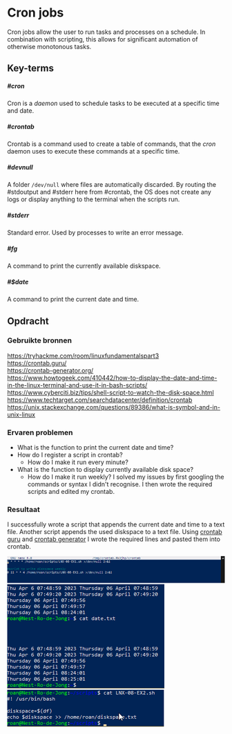 # Cron jobs
Cron jobs allow the user to run tasks and processes on a schedule. In combination with scripting, this allows for significant automation of otherwise monotonous tasks. 

## Key-terms
##### #cron
Cron is a *daemon* used to schedule tasks to be executed at a specific time and date.

##### #crontab
Crontab is a command used to create a table of commands, that the *cron* daemon uses to execute these commands at a specific time.

##### #devnull
A folder `/dev/null` where files are automatically discarded. By routing the #stdoutput and #stderr here from #crontab, the OS does not create any logs or display anything to the terminal when the scripts run.

##### #stderr
Standard error. Used by processes to write an error message.

##### #fg
A command to print the currently available diskspace.

##### #\$date
A command to print the current date and time.

## Opdracht
### Gebruikte bronnen
https://tryhackme.com/room/linuxfundamentalspart3  
https://crontab.guru/  
https://crontab-generator.org/  
https://www.howtogeek.com/410442/how-to-display-the-date-and-time-in-the-linux-terminal-and-use-it-in-bash-scripts/  
https://www.cyberciti.biz/tips/shell-script-to-watch-the-disk-space.html  
https://www.techtarget.com/searchdatacenter/definition/crontab  
https://unix.stackexchange.com/questions/89386/what-is-symbol-and-in-unix-linux

### Ervaren problemen
* What is the function to print the current date and time?
* How do I register a script in crontab?
	* How do I make it run every minute?
* What is the function to display currently available disk space?
	* How do I make it run weekly?
I solved my issues by first googling the commands or syntax I didn't recognise. I then wrote the required scripts and edited my crontab.

### Resultaat
I successfully wrote a script that appends the current date and time to a text file. Another script appends the used diskspace to a text file. Using [crontab guru](https://crontab.guru) and [crontab generator](https://crontab-generator.org) I wrote the required lines and pasted them into crontab.

![screenshot showing my crontab](../../00_includes/LNX-08_screenshot1.png)  
![screenshot showing the date and time printing successfully](../../00_includes/LNX-08_screenshot2.png)  
![screenshot showing my diskspace script](../../00_includes/LNX-08_screenshot3.png)